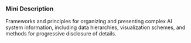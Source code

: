 ### Mini Description

Frameworks and principles for organizing and presenting complex AI system information, including data hierarchies, visualization schemes, and methods for progressive disclosure of details.
